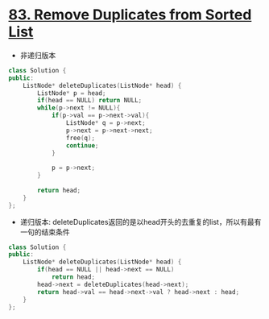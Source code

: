 # [83. Remove Duplicates from Sorted List](https://leetcode.com/problems/remove-duplicates-from-sorted-list/?tab=Solutions)
*  非递归版本

```C++
class Solution {
public:
    ListNode* deleteDuplicates(ListNode* head) {
        ListNode* p = head;
        if(head == NULL) return NULL;
        while(p->next != NULL){
            if(p->val == p->next->val){
                ListNode* q = p->next;
                p->next = p->next->next;
                free(q);
                continue;
            }
            
            p = p->next;
        }
        
        return head;
    }
};
```

*  递归版本: deleteDuplicates返回的是以head开头的去重复的list，所以有最有一句的结束条件

```C++
class Solution {
public:
    ListNode* deleteDuplicates(ListNode* head) {
        if(head == NULL || head->next == NULL)
            return head;
        head->next = deleteDuplicates(head->next);
        return head->val == head->next->val ? head->next : head;
    }
};
